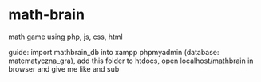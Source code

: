 # math-brain
math game using php, js, css, html


guide: import mathbrain_db into xampp phpmyadmin (database: matematyczna_gra), add this folder to htdocs, open localhost/mathbrain in browser and give me like and sub





